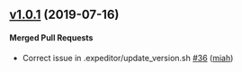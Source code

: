 <!-- latest_release 1.0.1 -->
## [v1.0.1](https://github.com/inspec/inspec-habitat/tree/v1.0.1) (2019-07-16)

#### Merged Pull Requests
- Correct issue in .expeditor/update_version.sh [#36](https://github.com/inspec/inspec-habitat/pull/36) ([miah](https://github.com/miah))
<!-- latest_release -->

